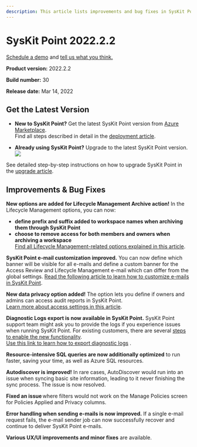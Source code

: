 ```yaml
---
description: This article lists improvements and bug fixes in SysKit Point version 2022.2.2.
--- 
```


# SysKit Point 2022.2.2

[Schedule a demo](https://www.syskit.com/products/point/request-a-demo/) and [tell us what you think.](https://www.syskit.com/company/contact-us/)

**Product version:** 2022.2.2

**Build number:** 30

**Release date:** Mar 14, 2022

## Get the Latest Version

* **New to SysKit Point?** Get the latest SysKit Point version from [Azure Marketplace](https://azuremarketplace.microsoft.com/en-us/marketplace/apps/syskitltd.syskit_point).<br/>
    Find all steps described in detail in the [deployment article](../installation/deploy-syskit-point.md).
    
* **Already using SysKit Point?** Upgrade to the latest SysKit Point version. <br/>
[![](https://aka.ms/deploytoazurebutton)](https://portal.azure.com/#create/Microsoft.Template/uri/https%3A%2F%2Fsyskitassetsstorage.blob.core.windows.net%2Fpoint%2FUpdateFilesARM%2FPointUpdateTemplate.json)

See detailed step-by-step instructions on how to upgrade SysKit Point in the [upgrade article](../installation/upgrade-syskit-point.md).

## Improvements & Bug Fixes

**New options are added for Lifecycle Management Archive action!** 
In the Lifecycle Management options, you can now:
* **define prefix and suffix added to workspace names when archiving them through SysKit Point**   
* **choose to remove access for both members and owners when archiving a workspace**   
[Find all Lifecycle Management-related options explained in this article](../governance-and-automation/lifecycle-management/enable-lifecycle-management.md).

**SysKit Point e-mail customization improved.** You can now define which banner will be visible for all e-mails and define a custom banner for the Access Review and Lifecycle Management e-mail which can differ from the global settings. 
[Read the following article to learn how to customize e-mails in SysKit Point](../configuration/customize-emails.md).

**New data privacy option added!** The option lets you define if owners and admins can access audit reports in SysKit Point.  
[Learn more about access settings in this article](../configuration/enable-role-based-access.md). 

**Diagnostic Logs export is now available in SysKit Point.** SysKit Point support team might ask you to provide the logs if you experience issues when running SysKit Point. 
For existing customers, there are several [steps to enable the new functionality](../troubleshooting/setup-diagnostic-logs-export.md).  
[Use this link to learn how to export diagnostic logs](../troubleshooting/export-diagnostic-logs.md) . 

**Resource-intensive SQL queries are now additionally optimized** to run faster, saving your time, as well as Azure SQL resources. 

**Autodiscover is improved!** In rare cases, AutoDiscover would run into an issue when syncing basic site information, leading to it never finishing the sync process. The issue is now resolved.

**Fixed an issue** where filters would not work on the Manage Policies screen for Policies Applied and Privacy columns.  

**Error handling when sending e-mails is now improved.** If a single e-mail request fails, the e-mail sender job can now successfully recover and continue to deliver SysKit Point e-mails. 

**Various UX/UI improvements and minor fixes** are available.  